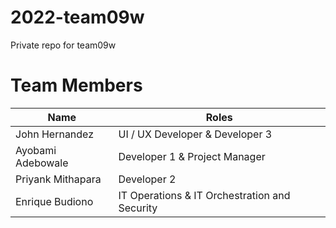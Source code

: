# 2022-team09w
Private repo for team09w

# Team Members
| Name | Roles |
| --- | --- |
| John Hernandez | UI / UX Developer & Developer 3 |
| Ayobami Adebowale | Developer 1 & Project Manager |
| Priyank Mithapara | Developer 2 |
| Enrique Budiono | IT Operations & IT Orchestration and Security |